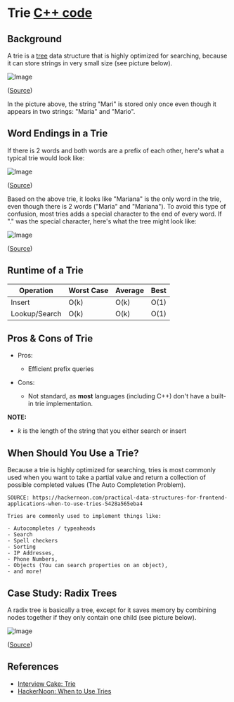 # Trie [C++ code](./trie.cpp)

## Background

A trie is a [tree](../tree/README.md) data structure that is highly optimized for searching, because it can store strings in very small size (see picture below).

![Image](https://www.interviewcake.com/images/svgs/trie_with_three_strings.svg?bust=206)

([Source](https://www.interviewcake.com/concept/cpp/trie))

In the picture above, the string "Mari" is stored only once even though it appears in two strings: "Maria" and "Mario".

## Word Endings in a Trie

If there is 2 words and both words are a prefix of each other, here's what a typical trie would look like:

![Image](https://www.interviewcake.com/images/svgs/trie_with_two_strings.svg?bust=206)

([Source](https://www.interviewcake.com/concept/cpp/trie))

Based on the above trie, it looks like "Mariana" is the only word in the trie, even though there is 2 words ("Maria" and "Mariana"). To avoid this type of confusion, most tries adds a special character to the end of every word. If "." was the special character, here's what the tree might look like:

![Image](https://www.interviewcake.com/images/svgs/trie_with_markers.svg?bust=206)

([Source](https://www.interviewcake.com/concept/cpp/trie))

## Runtime of a Trie

| Operation     | Worst Case | Average | Best |
| ------------- | ---------- | ------- | ---- |
| Insert        | O(k)       | O(k)    | O(1) |
| Lookup/Search | O(k)       | O(k)    | O(1) |

## Pros & Cons of Trie

-   Pros:

    -   Efficient prefix queries

-   Cons:

    -   Not standard, as **most** languages (including C++) don't have a built-in trie implementation.

**NOTE:**

-   _k_ is the length of the string that you either search or insert

## When Should You Use a Trie?

Because a trie is highly optimized for searching, tries is most commonly used when you want to take a partial value and return a collection of possible completed values (The Auto Completetion Problem).

```
SOURCE: https://hackernoon.com/practical-data-structures-for-frontend-applications-when-to-use-tries-5428a565eba4

Tries are commonly used to implement things like:

- Autocompletes / typeaheads
- Search
- Spell checkers
- Sorting
- IP Addresses,
- Phone Numbers,
- Objects (You can search properties on an object),
- and more!
```

## Case Study: Radix Trees

A radix tree is basically a tree, except for it saves memory by combining nodes together if they only contain one child (see picture below).

![Image](https://www.interviewcake.com/images/svgs/radix_tree_with_three_strings.svg?bust=206)

([Source](https://www.interviewcake.com/concept/cpp/trie))

## References

-   [Interview Cake: Trie](https://www.interviewcake.com/concept/cpp/trie)
-   [HackerNoon: When to Use Tries](https://hackernoon.com/practical-data-structures-for-frontend-applications-when-to-use-tries-5428a565eba4)
